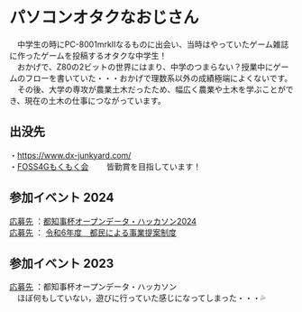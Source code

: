 # パソコンオタクなおじさん
　中学生の時にPC-8001mrkⅡなるものに出会い、当時はやっていたゲーム雑誌に作ったゲームを投稿するオタクな中学生！  
　おかげで、Z80の2ビットの世界にはまり、中学のつまらない？授業中にゲームのフローを書いていた・・・おかげで理数系以外の成績極端によくないです。  
　その後、大学の専攻が農業土木だったため、幅広く農業や土木を学ぶことができ、現在の土木の仕事につながっています。  
## 出没先　
・https://www.dx-junkyard.com/  
・[FOSS4Gもくもく会](https://github.com/yamamoto-ryuzo/portal/blob/main/FOSS4G%E3%82%82%E3%81%8F%E3%82%82%E3%81%8F%E4%BC%9A.md)　　 皆勤賞を目指しています！   
## 参加イベント  2024
[応募先](https://odhackathon.metro.tokyo.lg.jp/) ：[都知事杯オープンデータ・ハッカソン2024](https://github.com/yamamoto-ryuzo/portal/issues/1#issue-2329558676)   
[応募先](https://www.zaimu.metro.tokyo.lg.jp/zaisei/zaisei/teian/tomin/7tomin) ： [令和6年度　都民による事業提案制度](https://github.com/yamamoto-ryuzo/portal/blob/main/都民による事業提案制度.md)    
## 参加イベント 2023  
[応募先](https://odhackathon.metro.tokyo.lg.jp/hackathon2023/) ：都知事杯オープンデータ・ハッカソン  
　ほぼ何もしていない，遊びに行っていた感じになってしまった・・・💦  
